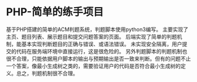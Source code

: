 # PHP-简单的练手项目
基于PHP搭建的简单的ACM判题系统，判题脚本使用python3编写。
主要实现了主页、题目列表、展示题目和提交问题答案的页面。
后端实现了简单的判题机制，能基本实现判断题目的正确与错误、或语法错误。
未实现安全隔离，用户提交的代码在服务端环境中直接运行，这是很危险的。
另外判题脚本的判题机制也很不合理，只能依据用户脚本的输出与预期输出是否一致来判断。但有的问题不止一个答案，像最小生成树之类的，需要验证用户的代码是否符合最小生成树的定义。总之，判题机制很不合理。
